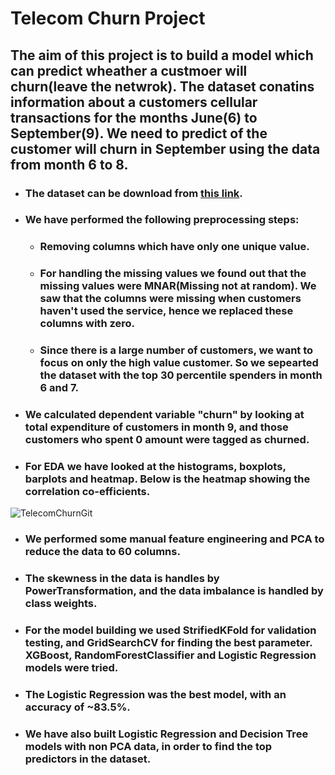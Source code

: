 # Telecom Churn Project
## The aim of this project is to build a model which can predict wheather a custmoer will churn(leave the netwrok). The dataset conatins information about a customers cellular transactions for the months June(6) to September(9). We need to predict of the customer will churn in September using the data from month 6 to 8.

* ### The dataset can be download from [this link](https://drive.google.com/file/d/1SWnADIda31mVFevFcfkGtcgBHTKKI94J/view).
* ### We have performed the following preprocessing steps:
  * ### Removing columns which have only one unique value.
  * ### For handling the missing values we found out that the missing values were MNAR(Missing not at random). We saw that the columns were missing when customers haven't used the service, hence we replaced these columns with zero.
  * ### Since there is a large number of customers, we want to focus on only the high value customer. So we sepearted the dataset with the top 30 percentile spenders in month 6 and 7.
* ### We calculated dependent variable "churn" by looking at total expenditure of customers in month 9, and those customers who spent 0 amount were tagged as churned.
* ### For EDA we have looked at the histograms, boxplots, barplots and heatmap. Below is the heatmap showing the correlation co-efficients.
![TelecomChurnGit](https://user-images.githubusercontent.com/77088516/125994623-84991dfb-f8c2-4ce2-bb85-f560e0deeb32.PNG)
* ### We performed some manual feature engineering and PCA to reduce the data to 60 columns.
* ### The skewness in the data is handles by PowerTransformation, and the data imbalance is handled by class weights. 
* ### For the model building we used StrifiedKFold for validation testing, and GridSearchCV for finding the best parameter. XGBoost, RandomForestClassifier and Logistic Regression models were tried.
* ### The Logistic Regression was the best model, with an accuracy of ~83.5%.
* ### We have also built Logistic Regression and Decision Tree models with non PCA data, in order to find the top predictors in the dataset.
